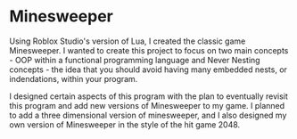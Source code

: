 # Minesweeper
Using Roblox Studio's version of Lua, I created the classic game Minesweeper. I wanted to create this project to focus on two main concepts - OOP within a functional programming language and Never Nesting concepts - the idea that you should avoid having many embedded nests, or indendations, within your program.

I designed certain aspects of this program with the plan to eventually revisit this program and add new versions of Minesweeper to my game. I planned to add a three dimensional version of minesweeper, and I also designed my own version of Minesweeper in the style of the hit game 2048.
